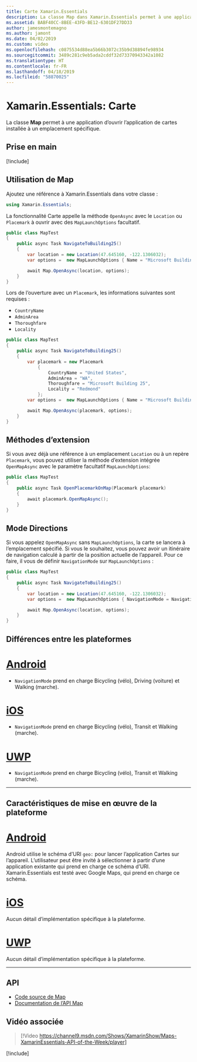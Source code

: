 ```yaml
---
title: Carte Xamarin.Essentials
description: La classe Map dans Xamarin.Essentials permet à une application d’ouvrir l’application de cartes installée à un emplacement spécifique.
ms.assetid: BABF40CC-8BEE-43FD-BE12-6301DF27DD33
author: jamesmontemagno
ms.author: jamont
ms.date: 04/02/2019
ms.custom: video
ms.openlocfilehash: c0875534d88ea5b66b3072c35b9d38894fe98934
ms.sourcegitcommit: 3489c281c9eb5ada2cddf32d73370943342a1082
ms.translationtype: HT
ms.contentlocale: fr-FR
ms.lasthandoff: 04/18/2019
ms.locfileid: "58870025"
---
```

# <a name="xamarinessentials-map"></a>Xamarin.Essentials: Carte

La classe **Map** permet à une application d’ouvrir l’application de cartes installée à un emplacement spécifique.

## <a name="get-started"></a>Prise en main

[!include[](~/essentials/includes/get-started.md)]

## <a name="using-map"></a>Utilisation de Map

Ajoutez une référence à Xamarin.Essentials dans votre classe :

```csharp
using Xamarin.Essentials;
```

La fonctionnalité Carte appelle la méthode `OpenAsync` avec le `Location` ou `Placemark` à ouvrir avec des `MapLaunchOptions` facultatif.

```csharp
public class MapTest
{
    public async Task NavigateToBuilding25()
    {
        var location = new Location(47.645160, -122.1306032);
        var options =  new MapLaunchOptions { Name = "Microsoft Building 25" };

        await Map.OpenAsync(location, options);
    }
}
```

Lors de l’ouverture avec un `Placemark`, les informations suivantes sont requises :

- `CountryName`
- `AdminArea`
- `Thoroughfare`
- `Locality`

```csharp
public class MapTest
{
    public async Task NavigateToBuilding25()
    {
        var placemark = new Placemark
            {
                CountryName = "United States",
                AdminArea = "WA",
                Thoroughfare = "Microsoft Building 25",
                Locality = "Redmond"
            };
        var options =  new MapLaunchOptions { Name = "Microsoft Building 25" };

        await Map.OpenAsync(placemark, options);
    }
}
```

## <a name="extension-methods"></a>Méthodes d’extension

Si vous avez déjà une référence à un emplacement `Location` ou à un repère `Placemark`, vous pouvez utiliser la méthode d’extension intégrée `OpenMapAsync` avec le paramètre facultatif `MapLaunchOptions`:

```csharp
public class MapTest
{
    public async Task OpenPlacemarkOnMap(Placemark placemark)
    {
        await placemark.OpenMapAsync();
    }
}
```

## <a name="directions-mode"></a>Mode Directions

Si vous appelez `OpenMapAsync` sans `MapLaunchOptions`, la carte se lancera à l’emplacement spécifié. Si vous le souhaitez, vous pouvez avoir un itinéraire de navigation calculé à partir de la position actuelle de l’appareil. Pour ce faire, il vous de définir `NavigationMode` sur `MapLaunchOptions` :

```csharp
public class MapTest
{
    public async Task NavigateToBuilding25()
    {
        var location = new Location(47.645160, -122.1306032);
        var options =  new MapLaunchOptions { NavigationMode = NavigationMode.Driving };

        await Map.OpenAsync(location, options);
    }
}
```

## <a name="platform-differences"></a>Différences entre les plateformes

# <a name="androidtabandroid"></a>[Android](#tab/android)

- `NavigationMode` prend en charge Bicycling (vélo), Driving (voiture) et Walking (marche).

# <a name="iostabios"></a>[iOS](#tab/ios)

- `NavigationMode` prend en charge Bicycling (vélo), Transit et Walking (marche).

# <a name="uwptabuwp"></a>[UWP](#tab/uwp)

- `NavigationMode` prend en charge Bicycling (vélo), Transit et Walking (marche).

--------------

## <a name="platform-implementation-specifics"></a>Caractéristiques de mise en œuvre de la plateforme

# <a name="androidtabandroid"></a>[Android](#tab/android)

Android utilise le schéma d’URI `geo:` pour lancer l’application Cartes sur l’appareil. L’utilisateur peut être invité à sélectionner à partir d’une application existante qui prend en charge ce schéma d’URI.  Xamarin.Essentials est testé avec Google Maps, qui prend en charge ce schéma.

# <a name="iostabios"></a>[iOS](#tab/ios)

Aucun détail d’implémentation spécifique à la plateforme.

# <a name="uwptabuwp"></a>[UWP](#tab/uwp)

Aucun détail d’implémentation spécifique à la plateforme.

--------------

## <a name="api"></a>API

- [Code source de Map](https://github.com/xamarin/Essentials/tree/master/Xamarin.Essentials/Map)
- [Documentation de l’API Map](xref:Xamarin.Essentials.Map)

## <a name="related-video"></a>Vidéo associée

> [!Video https://channel9.msdn.com/Shows/XamarinShow/Maps-XamarinEssentials-API-of-the-Week/player]

[!include[](~/essentials/includes/xamarin-show-essentials.md)]
